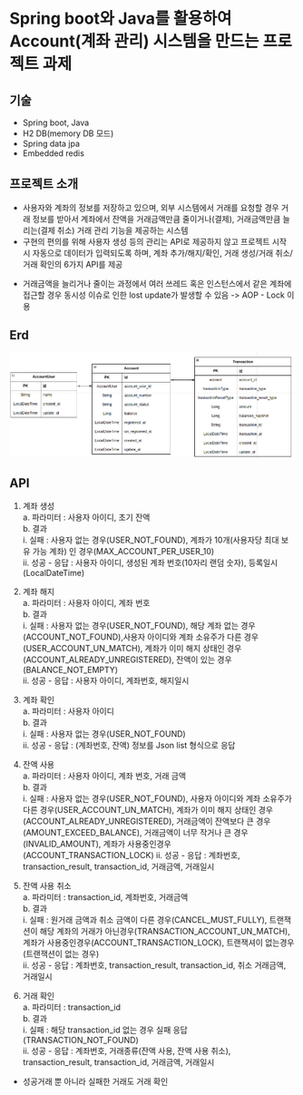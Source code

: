 # Spring boot와 Java를 활용하여 Account(계좌 관리) 시스템을 만드는 프로젝트 과제

## 기술
- Spring boot, Java
- H2 DB(memory DB 모드)
- Spring data jpa
- Embedded redis

## 프로젝트 소개
- 사용자와 계좌의 정보를 저장하고 있으며, 외부 시스템에서 거래를 요청할 경우 거래 정보를 받아서 계좌에서 잔액을 거래금액만큼 줄이거나(결제), 거래금액만큼 늘리는(결제 취소) 거래 관리 기능을 제공하는 시스템
- 구현의 편의를 위해 사용자 생성 등의 관리는 API로 제공하지 않고 프로젝트 시작 시 자동으로 데이터가 입력되도록 하며, 계좌 추가/해지/확인, 거래 생성/거래 취소/거래 확인의 6가지 API를 제공  
* 거래금액을 늘리거나 줄이는 과정에서 여러 쓰레드 혹은 인스턴스에서 같은 계좌에 접근할 경우 동시성 이슈로 인한 lost update가 발생할 수 있음 -> AOP - Lock 이용

## Erd
![erd.png](./erd.png)

## API
1) 계좌 생성  
a. 파라미터 : 사용자 아이디, 초기 잔액  
b. 결과  
i. 실패 : 사용자 없는 경우(USER_NOT_FOUND), 계좌가 10개(사용자당 최대 보유 가능 계좌) 인 경우(MAX_ACCOUNT_PER_USER_10)   
ii. 성공  - 응답 : 사용자 아이디, 생성된 계좌 번호(10자리 랜덤 숫자), 등록일시(LocalDateTime)  
    
2) 계좌 해지  
a. 파라미터 : 사용자 아이디, 계좌 번호  
b. 결과  
i. 실패 : 사용자 없는 경우(USER_NOT_FOUND), 해당 계좌 없는 경우(ACCOUNT_NOT_FOUND),사용자 아이디와 계좌 소유주가 다른 경우(USER_ACCOUNT_UN_MATCH), 계좌가 이미 해지 상태인 경우(ACCOUNT_ALREADY_UNREGISTERED), 잔액이 있는 경우(BALANCE_NOT_EMPTY)  
ii. 성공 - 응답 : 사용자 아이디, 계좌번호, 해지일시  
3) 계좌 확인  
a. 파라미터 : 사용자 아이디  
b. 결과  
i. 실패 : 사용자 없는 경우(USER_NOT_FOUND)  
ii. 성공  - 응답 : (계좌번호, 잔액) 정보를 Json list 형식으로 응답  
4) 잔액 사용  
a. 파라미터 : 사용자 아이디, 계좌 번호, 거래 금액  
b. 결과  
i. 실패 : 사용자 없는 경우(USER_NOT_FOUND), 사용자 아이디와 계좌 소유주가 다른 경우(USER_ACCOUNT_UN_MATCH), 계좌가 이미 해지 상태인 경우(ACCOUNT_ALREADY_UNREGISTERED), 거래금액이 잔액보다 큰 경우(AMOUNT_EXCEED_BALANCE), 거래금액이 너무 작거나 큰 경우 (INVALID_AMOUNT), 계좌가 사용중인경우(ACCOUNT_TRANSACTION_LOCK)
ii. 성공  - 응답 : 계좌번호, transaction_result, transaction_id, 거래금액, 거래일시  
5) 잔액 사용 취소  
a. 파라미터 : transaction_id, 계좌번호, 거래금액  
b. 결과  
i. 실패 : 원거래 금액과 취소 금액이 다른 경우(CANCEL_MUST_FULLY), 트랜잭션이 해당 계좌의 거래가 아닌경우(TRANSACTION_ACCOUNT_UN_MATCH), 계좌가 사용중인경우(ACCOUNT_TRANSACTION_LOCK), 트랜잭셔이 없는경우(트랜잭션이 없는 경우)  
ii. 성공  - 응답 : 계좌번호, transaction_result, transaction_id, 취소 거래금액, 거래일시  
6) 거래 확인  
a. 파라미터 : transaction_id  
b. 결과  
i. 실패 : 해당 transaction_id 없는 경우 실패 응답(TRANSACTION_NOT_FOUND)  
ii. 성공  - 응답 : 계좌번호, 거래종류(잔액 사용, 잔액 사용 취소), transaction_result, transaction_id, 거래금액, 거래일시  
- 성공거래 뿐 아니라 실패한 거래도 거래 확인  

